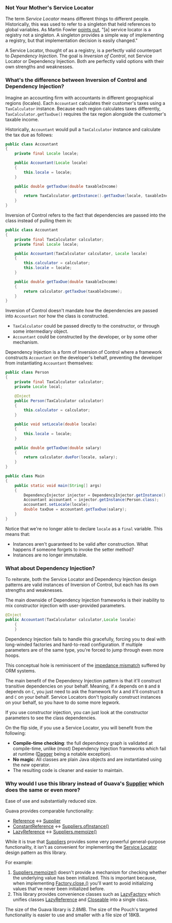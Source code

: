 ### Not Your Mother's Service Locator

The term *Service Locator* means different things to different people.
Historically, this was used to refer to a singleton that held references to global variables.
As Martin Fowler
[points out](http://martinfowler.com/articles/injection.html), "[a] service locator is a registry not a
singleton.
A singleton provides a simple way of implementing a registry, but that implementation decision is
easily changed."

A Service Locator, thought of as a registry, is a perfectly valid counterpart to
*Dependency Injection*.
The goal is *Inversion of Control*, not Service Locator or Dependency Injection.
Both are perfectly valid options with their own strengths and weaknesses.

### What's the difference between Inversion of Control and Dependency Injection?

Imagine an accounting firm with accountants in different geographical regions (locales).
Each `Accountant` calculates their customer's taxes using a `TaxCalculator` instance.
Because each region calculates taxes differently, `TaxCalculator.getTaxDue()` requires the tax region
alongside the customer's taxable income.

Historically, `Accountant` would pull a `TaxCalculator` instance and calculate the tax due as follows:

```java
public class Accountant
{
	private final Locale locale;

	public Accountant(Locale locale)
	{
		this.locale = locale;
	}

	public double getTaxDue(double taxableIncome)
	{
		return TaxCalculator.getInstance().getTaxDue(locale, taxableIncome);
	}
}
```

Inversion of Control refers to the fact that dependencies are passed into the class instead of pulling them
in:

```java
public class Accountant
{
	private final TaxCalculator calculator;
	private final Locale locale;

	public Accountant(TaxCalculator calculator, Locale locale)
	{
		this.calculator = calculator;
		this.locale = locale;
	}

	public double getTaxDue(double taxableIncome)
	{
		return calculator.getTaxDue(taxableIncome);
	}
}
```

Inversion of Control doesn't mandate *how* the dependencies are passed into `Accountant` nor how the class
is constructed.

* `TaxCalculator` could be passed directly to the constructor, or through some intermediary object.
* `Accountant` could be constructed by the developer, or by some other mechanism.

Dependency Injection is a form of Inversion of Control where a framework constructs `Accountant` on the
developer's behalf, preventing the developer from instantiating `Accountant` themselves:

```java
public class Person
{
	private final TaxCalculator calculator;
	private Locale local;

	@Inject
	public Person(TaxCalculator calculator)
	{
		this.calculator = calculator;
	}

	public void setLocale(double locale)
	{
		this.locale = locale;
	}

	public double getTaxDue(double salary)
	{
		return calculator.dueFor(locale, salary);
	}
}

public class Main
{
	public static void main(String[] args)
	{
		DependencyInjector injector = DependencyInjector.getInstance();
		Accountant accountant = injector.getInstance(Person.class);
		accountant.setLocale(locale);
		double taxDue = accountant.getTaxDue(salary);
	}
}
```

Notice that we're no longer able to declare `locale` as a `final` variable. This means that:

* Instances aren't guaranteed to be valid after construction.
  What happens if someone forgets to invoke the setter method?
* Instances are no longer immutable.

### What about Dependency Injection?

To reiterate, both the Service Locator and Dependency Injection design patterns are valid instances of
Inversion of Control, but each has its own strengths and weaknesses.

The main downside of Dependency Injection frameworks is their inability to mix constructor injection with
user-provided parameters.

```java
@Inject
public Accountant(TaxCalculator calculator,Locale locale)
	{
	}
```

Dependency Injection fails to handle this gracefully,
forcing you to deal with long-winded factories and hard-to-read configuration.
If multiple parameters are of the same type, you're forced to jump through even more hoops.

This conceptual hole is reminiscent of the
[impedance mismatch](http://en.wikipedia.org/wiki/Object-relational_impedance_mismatch)
suffered by ORM systems.

The main benefit of the Dependency Injection pattern is that it'll construct transitive dependencies on your
behalf.
Meaning, if `A` depends on `B` and `B` depends on `C`,
you just need to ask the framework for `A` and it'll construct `B` and `C` on your behalf.
Service Locators don't typically construct instances on your behalf, so you have to do some more legwork.

If you use constructor injection, you can just look at the constructor parameters to see the class
dependencies.

On the flip side, if you use a Service Locator, you will benefit from the following:

* **Compile-time checking**: the full dependency graph is validated at compile-time, unlike (most)
  Dependency Injection frameworks which fail at runtime
  ([Dagger](https://dagger.dev/) being a notable exception).
* **No magic**: All classes are plain Java objects and are instantiated using the *new* operator.
* The resulting code is cleaner and easier to maintain.

### Why would I use this library instead of Guava's [Supplier](https://guava.dev/releases/31.1-jre/api/docs/com/google/common/base/Supplier.html) which does the same or even more?

Ease of use and substantially reduced size.

Guava provides comparable functionality:

* [Reference](http://cowwoc.github.io/pouch/2.2/docs/api/com/github/cowwoc/pouch/Reference.html) <->
  [Supplier](https://guava.dev/releases/31.1-jre/api/docs/com/google/common/base/Supplier.html)
* [ConstantReference](http://cowwoc.github.io/pouch/2.2/docs/api/com/github/cowwoc/pouch/ConstantReference.html)
  <->
  [Suppliers.ofInstance()](https://guava.dev/releases/31.1-jre/api/docs/com/google/common/base/Suppliers.html#ofInstance-T-)
* [LazyReference](http://cowwoc.github.io/pouch/2.2/docs/api/com/github/cowwoc/pouch/LazyReference.html) <->
  [Suppliers.memoize()](https://guava.dev/releases/31.1-jre/api/docs/com/google/common/base/Suppliers.html#memoize-com.google.common.base.Supplier-)

While it is true
that [Suppliers](https://guava.dev/releases/31.1-jre/api/docs/com/google/common/base/Suppliers.html) provides
some very powerful general-purpose functionality, it isn't as convenient for implementing the
[Service Locator](http://martinfowler.com/articles/injection.html#UsingAServiceLocator) design pattern as
this library.

For example:

1. [Suppliers.memoize()](https://guava.dev/releases/31.1-jre/api/docs/com/google/common/base/Suppliers.html#memoize-com.google.common.base.Supplier-)
   doesn't provide a mechanism for checking whether the underlying value has been initialized.
   This is important because, when implementing
   [Factory.close,()](http://cowwoc.github.io/pouch/2.2/docs/api/com/github/cowwoc/pouch/Factory.html#close())
   you'll want to avoid initializing values that've never been initialized before.
2. This library provides convenience classes such as
   [LazyFactory](http://cowwoc.github.io/pouch/2.2/docs/api/com/github/cowwoc/pouch/LazyFactory.html)
   which unifies classes
   [LazyReference](http://cowwoc.github.io/pouch/2.2/docs/api/com/github/cowwoc/pouch/LazyReference.html)
   and [Closeable](http://docs.oracle.com/javase/8/docs/api/java/io/Closeable.html) into a single class.

The size of the Guava library is 2.8MB.
The size of the Pouch's targeted functionality is easier to use and smaller with a file size of 18KB.